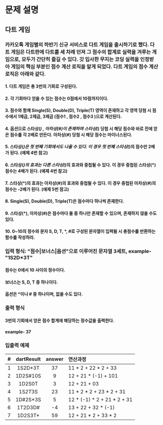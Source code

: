 # 문제 설명
## 다트 게임

### 카카오톡 게임별의 하반기 신규 서비스로 다트 게임을 출시하기로 했다. 다트 게임은 다트판에 다트를 세 차례 던져 그 점수의 합계로 실력을 겨루는 게임으로, 모두가 간단히 즐길 수 있다. 갓 입사한 무지는 코딩 실력을 인정받아 게임의 핵심 부분인 점수 계산 로직을 맡게 되었다. 다트 게임의 점수 계산 로직은 아래와 같다.

#### 1. 다트 게임은 총 3번의 기회로 구성된다.
#### 2. 각 기회마다 얻을 수 있는 점수는 0점에서 10점까지이다.
#### 3. 점수와 함께 Single(S), Double(D), Triple(T) 영역이 존재하고 각 영역 당첨 시 점수에서 1제곱, 2제곱, 3제곱 (점수1 , 점수2 , 점수3 )으로 계산된다.
#### 4. 옵션으로 스타상(*) , 아차상(#)이 존재하며 스타상(*) 당첨 시 해당 점수와 바로 전에 얻은 점수를 각 2배로 만든다. 아차상(#) 당첨 시 해당 점수는 마이너스된다.
#### 5. 스타상(*)은 첫 번째 기회에서도 나올 수 있다. 이 경우 첫 번째 스타상(*)의 점수만 2배가 된다. (예제 4번 참고)
#### 6. 스타상(*)의 효과는 다른 스타상(*)의 효과와 중첩될 수 있다. 이 경우 중첩된 스타상(*) 점수는 4배가 된다. (예제 4번 참고)
#### 7. 스타상(*)의 효과는 아차상(#)의 효과와 중첩될 수 있다. 이 경우 중첩된 아차상(#)의 점수는 -2배가 된다. (예제 5번 참고)
#### 8. Single(S), Double(D), Triple(T)은 점수마다 하나씩 존재한다.
#### 9. 스타상(*), 아차상(#)은 점수마다 둘 중 하나만 존재할 수 있으며, 존재하지 않을 수도 있다.
#### 10. 0~10의 정수와 문자 S, D, T, *, #로 구성된 문자열이 입력될 시 총점수를 반환하는 함수를 작성하라.

### 입력 형식: "점수|보너스|옵션"으로 이루어진 문자열 3세트, example- "1S2D*3T"
#### 점수는 0에서 10 사이의 정수이다.
#### 보너스는 S, D, T 중 하나이다.
#### 옵션은 *이나 # 중 하나이며, 없을 수도 있다.

### 출력 형식
#### 3번의 기회에서 얻은 점수 합계에 해당하는 정수값을 출력한다.
#### example- 37

### 입출력 예제
| #     | dartResult  | answer| 연산과정                      |
| :---: | :---------: | :---: | :-------------------------- |
| 1     | 1S2D*3T     | 37    | 11 * 2 + 22 * 2 + 33        |
| 2	    | 1D2S#10S    | 9     | 12 + 21 * (-1) + 101        | 
| 3	    | 1D2S0T      | 3     | 12 + 21 + 03                |
| 4	    | 1S*2T*3S    | 23    | 11 * 2 * 2 + 23 * 2 + 31    |
| 5	    | 1D#2S*3S    | 5     | 12 * (-1) * 2 + 21 * 2 + 31 |
| 6     | 1T2D3D#     | -4    | 13 + 22 + 32 * (-1)         |
| 7     | 1D2S3T*     | 59    | 12 + 21 * 2 + 33 * 2        |